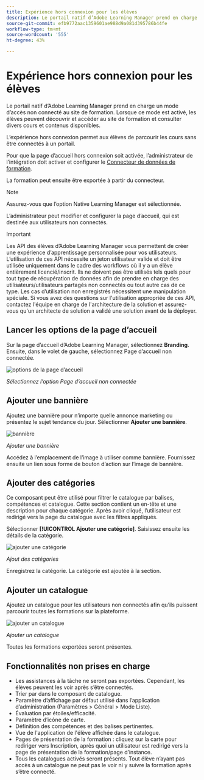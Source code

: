 ```yaml
---
title: Expérience hors connexion pour les élèves
description: Le portail natif d’Adobe Learning Manager prend en charge un mode d’accès non connecté au site de formation. Lorsque ce mode est activé, les élèves peuvent découvrir et accéder au site de formation et consulter divers cours et contenus disponibles. L’expérience hors connexion permet aux élèves de parcourir les cours sans être connectés à un portail.
source-git-commit: efb9772aac1359601ae988d9a081d395786b44fe
workflow-type: tm+mt
source-wordcount: '555'
ht-degree: 43%

---
```


# Expérience hors connexion pour les élèves

Le portail natif d’Adobe Learning Manager prend en charge un mode d’accès non connecté au site de formation. Lorsque ce mode est activé, les élèves peuvent découvrir et accéder au site de formation et consulter divers cours et contenus disponibles.

L’expérience hors connexion permet aux élèves de parcourir les cours sans être connectés à un portail.

Pour que la page d’accueil hors connexion soit activée, l’administrateur de l’intégration doit activer et configurer le [Connecteur de données de formation](/help/migrated/integration-admin/feature-summary/connectors.md#training-data-access).

La formation peut ensuite être exportée à partir du connecteur.

>[!NOTE]
>
>Assurez-vous que l’option Native Learning Manager est sélectionnée.

L’administrateur peut modifier et configurer la page d’accueil, qui est destinée aux utilisateurs non connectés.

>[!IMPORTANT]
>
>Les API des élèves d’Adobe Learning Manager vous permettent de créer une expérience d’apprentissage personnalisée pour vos utilisateurs. L’utilisation de ces API nécessite un jeton utilisateur valide et doit être utilisée uniquement dans le cadre des workflows où il y a un élève entièrement licencié/inscrit. Ils ne doivent pas être utilisés tels quels pour tout type de récupération de données afin de prendre en charge des utilisateurs/utilisateurs partagés non connectés ou tout autre cas de ce type. Les cas d’utilisation non enregistrés nécessitent une manipulation spéciale. Si vous avez des questions sur l&#39;utilisation appropriée de ces API, contactez l&#39;équipe en charge de l&#39;architecture de la solution et assurez-vous qu&#39;un architecte de solution a validé une solution avant de la déployer.


## Lancer les options de la page d’accueil

Sur la page d’accueil d’Adobe Learning Manager, sélectionnez **Branding**. Ensuite, dans le volet de gauche, sélectionnez Page d’accueil non connectée.

![options de la page d’accueil](assets/non-logged-in-homepage.png)

*Sélectionnez l’option Page d’accueil non connectée*

## Ajouter une bannière

Ajoutez une bannière pour n’importe quelle annonce marketing ou présentez le sujet tendance du jour. Sélectionner **Ajouter une bannière**.

![bannière](assets/add-banner-image.png)

*Ajouter une bannière*

Accédez à l’emplacement de l’image à utiliser comme bannière. Fournissez ensuite un lien sous forme de bouton d’action sur l’image de bannière.

## Ajouter des catégories

Ce composant peut être utilisé pour filtrer le catalogue par balises, compétences et catalogue. Cette section contient un en-tête et une description pour chaque catégorie. Après avoir cliqué, l’utilisateur est redirigé vers la page du catalogue avec les filtres appliqués.

Sélectionner **[!UICONTROL Ajouter une catégorie]**. Saisissez ensuite les détails de la catégorie.

![ajouter une catégorie](assets/add-category.png)

*Ajout des catégories*

Enregistrez la catégorie. La catégorie est ajoutée à la section.

## Ajouter un catalogue

Ajoutez un catalogue pour les utilisateurs non connectés afin qu’ils puissent parcourir toutes les formations sur la plateforme.

![ajouter un catalogue](assets/add-catalog.png)

*Ajouter un catalogue*

Toutes les formations exportées seront présentes.

## Fonctionnalités non prises en charge

* Les assistances à la tâche ne seront pas exportées. Cependant, les élèves peuvent les voir après s’être connectés.
* Trier par dans le composant de catalogue.
* Paramètre d’affichage par défaut utilisé dans l’application d’administration (Paramètres > Général > Mode Liste).
* Évaluation par étoiles/efficacité.
* Paramètre d’icône de carte.
* Définition des compétences et des balises pertinentes.
* Vue de l&#39;application de l&#39;élève affichée dans le catalogue.
* Pages de présentation de la formation : cliquez sur la carte pour rediriger vers Inscription, après quoi un utilisateur est redirigé vers la page de présentation de la formation/page d’instance.
* Tous les catalogues activés seront présents. Tout élève n’ayant pas accès à un catalogue ne peut pas le voir ni y suivre la formation après s’être connecté.
